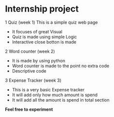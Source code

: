 # Internship project

1 Quiz (week 1)
This is a simple quiz web page
- It focuses of great Visual
- Quiz is made using simple Logic
- Interactive close botton is made


2 Word counter (week 2)
- It is made by using python
- Word counter is made  to the point no extra code
- Descriptive code
  
3 Expense Tracker (week 3)
- This is a very basic Expense tracker
- It will add only how much amount is spend
- It will add all the amount is spend in total section
   
**Feel free to experiment**
